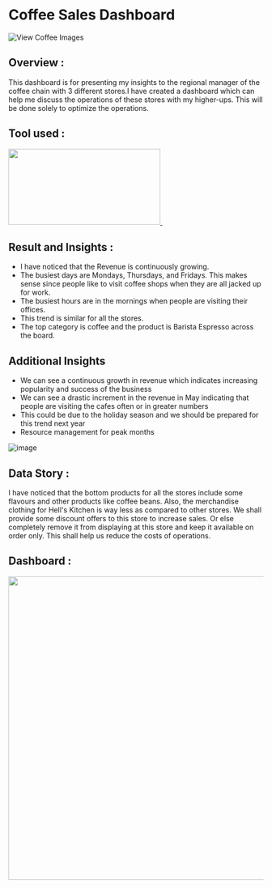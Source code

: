 # Coffee Sales Dashboard
![View Coffee Images](https://www.creativefabrica.com/wp-content/uploads/2024/04/03/Coffee-HD-image-Ai-Generated-Graphics-94748175-1.jpg)

## Overview : 
This dashboard is for presenting my insights to the regional manager of the coffee chain with 3 different stores.I have created a dashboard which can help me discuss the operations of these stores with my higher-ups. This will be done solely to optimize the operations.

## Tool used :
[<img src="./microsoft-excel.png" width="300" height="150"/>&nbsp;](https://www.google.com/url?sa=i&url=https%3A%2F%2Fconejocomputers.com%2Fmicrosoft-excel%2F&psig=AOvVaw3Y45lY6QpTATTIfiStUVev&ust=1757758791428000&source=images&cd=vfe&opi=89978449&ved=0CBUQjRxqFwoTCJi4l_n_0o8DFQAAAAAdAAAAABAE)


## Result and Insights :
- I have noticed that the Revenue is continuously growing.
- The busiest days are Mondays, Thursdays, and Fridays. This makes sense since people like to visit coffee shops when they are all jacked up for work.
- The busiest hours are in the mornings when people are visiting their offices.
- This trend is similar for all the stores.
- The top category is coffee and the product is Barista Espresso across the board.

## Additional Insights
- We can see a continuous growth in revenue which indicates increasing popularity and success of the business
- We can see a drastic increment in the revenue in May indicating that people are visiting the cafes often or in greater numbers
- This could be due to the  holiday season and we should be prepared for this trend next year
- Resource management for peak months

![image](https://github.com/user-attachments/assets/16df1cba-d0fe-4dba-a1a9-e1e330c58dbf)


## Data Story :
I have noticed that the bottom products for all the stores include some flavours and other products like coffee beans. Also, the merchandise clothing for Hell's Kitchen is way less as compared to other stores. We shall provide some discount offers to this store to increase sales. Or else completely remove it from displaying at this store and keep it available on order only. This shall help us reduce the costs of operations.

## Dashboard :
<img src="./Dashboard.png" width="3000" height="600"/>&nbsp;



